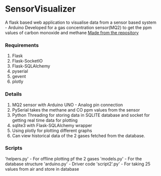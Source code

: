 # SensorVisualizer
A flask based web application to visualise data from a sensor based system - Arduino
Developed for a gas concentration sensor(MQ2) to get the ppm values of carbon monoxide and methane
[Made from the repository](https://github.com/feklistoff/cs50-final-project)

### Requirements
1. Flask
2. Flask-SocketIO
3. Flask-SQLAlchemy
4. pyserial
5. gevent
6. plotly

### Details

1. MQ2 sensor with Arduino UNO - Analog pin connection
2. PySerial takes the methane and CO ppm values from the sensor
2. Python Threading for storing data in SQLITE database and socket for getting real time data for plotting
3. sqlite3 with Flask-SQLAlchemy wrapper
4. Using plotly for plotting different graphs
5. Can view historical data of the 2 gases fetched from the database.

### Scripts
'helpers.py' - For offline plotting pf the 2 gases
'models.py' - For the database structure
'arduino.py' - Driver code
'script2'.py' - For taking 25 values from air and store in database
